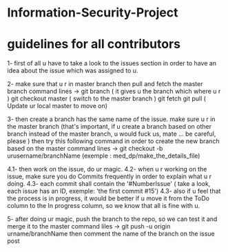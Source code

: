 # Information-Security-Project

# guidelines for all contributors

1- first of all u have to take a look to the issues section in order to have an idea about the issue which was assigned 
to u.

2- make sure that u r in master branch then pull and fetch the master branch 
     command lines -> git branch ( it gives u the branch which where u r )
                      git checkout master ( switch to the master branch ) 
                      git fetch
                      git pull   ( Update ur local master to move on)

3- then create a branch has the same name of the issue.
   make sure u r in the master branch (that's important, if u create a branch based on other branch instead 
   of the master branch, u would fuck us, mate ... be careful, please )
   then try this following command in order to create the new branch based on the master
      command lines -> git checkout -b  urusername/branchName    (exemple : med_dp/make_the_details_file)
                      
4.1- then work on the issue, do ur magic.
4.2- when u r working on the issue, make sure you do Commits frequently in order to explain what u r doing.
4.3- each commit shall contain the '#NumberIssue' ( take a look, each issue has an ID, exemple: 'the first commit #15')
4.3- also if u feel that the process is in progress, it would be better if u move it from the ToDo column to the In progress      column, so we know that all is fine with u.

5- after doing ur magic, push the branch to the repo, so we can test it and merge it to the master 
      command liles -> git push -u origin urname/branchName 
   then comment the name of the branch on the issue post      

     
     

